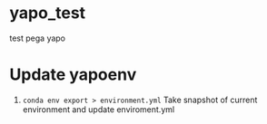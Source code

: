 # yapo_test
test pega yapo

# Update yapoenv

1. `conda env export > environment.yml` Take snapshot of current environment and update enviroment.yml